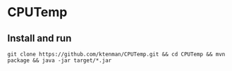 # CPUTemp
## Install and run
```
git clone https://github.com/ktenman/CPUTemp.git && cd CPUTemp && mvn package && java -jar target/*.jar
```
